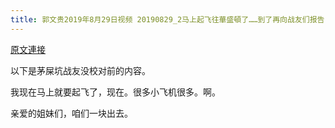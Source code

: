```yaml
---
title: 郭文贵2019年8月29日视频 20190829_2马上起飞往華盛頓了……到了再向战友们报告！一切都是刚刚开始！(一)
---
```


[原文連接](https://gnews.org/ThreadView/53478952)

以下是茅屎坑战友没校对前的内容。

  我现在马上就要起飞了，现在。很多小飞机很多。啊。

  亲爱的姐妹们，咱们一块出去。
